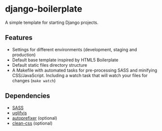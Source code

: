 django-boilerplate
==================

A simple template for starting Django projects.

## Features

- Settings for different environments (development, staging and production)
- Default base template inspired by HTML5 Boilerplate
- Default static files directory structure
- A Makefile with automated tasks for pre-processing SASS and minifying CSS/JavaScript. Including a watch task that will watch your files for changes (`make watch`)

## Dependencies

- [SASS](http://sass-lang.com)
- [uglifyjs](https://www.npmjs.org/package/uglify-js)
- [autoprefixer](https://www.npmjs.org/package/autoprefixer) (optional)
- [clean-css](https://www.npmjs.org/package/clean-css) (optional)

